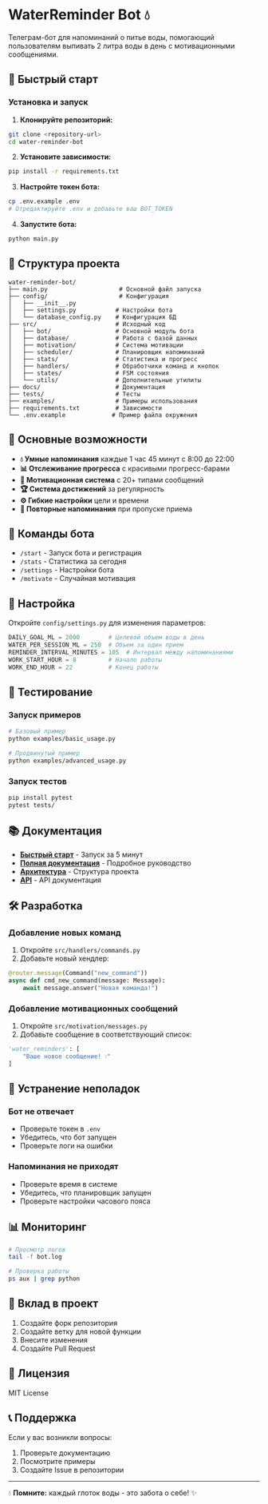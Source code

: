 # WaterReminder Bot 💧

Телеграм-бот для напоминаний о питье воды, помогающий пользователям выпивать 2 литра воды в день с мотивационными сообщениями.

## 🚀 Быстрый старт

### Установка и запуск

1. **Клонируйте репозиторий:**
```bash
git clone <repository-url>
cd water-reminder-bot
```

2. **Установите зависимости:**
```bash
pip install -r requirements.txt
```

3. **Настройте токен бота:**
```bash
cp .env.example .env
# Отредактируйте .env и добавьте ваш BOT_TOKEN
```

4. **Запустите бота:**
```bash
python main.py
```

## 📁 Структура проекта

```
water-reminder-bot/
├── main.py                    # Основной файл запуска
├── config/                    # Конфигурация
│   ├── __init__.py
│   ├── settings.py           # Настройки бота
│   └── database_config.py    # Конфигурация БД
├── src/                      # Исходный код
│   ├── bot/                  # Основной модуль бота
│   ├── database/             # Работа с базой данных
│   ├── motivation/           # Система мотивации
│   ├── scheduler/            # Планировщик напоминаний
│   ├── stats/                # Статистика и прогресс
│   ├── handlers/             # Обработчики команд и кнопок
│   ├── states/               # FSM состояния
│   └── utils/                # Дополнительные утилиты
├── docs/                     # Документация
├── tests/                    # Тесты
├── examples/                 # Примеры использования
├── requirements.txt          # Зависимости
└── .env.example             # Пример файла окружения
```

## 🎯 Основные возможности

- **💧 Умные напоминания** каждые 1 час 45 минут с 8:00 до 22:00
- **📊 Отслеживание прогресса** с красивыми прогресс-барами
- **💫 Мотивационная система** с 20+ типами сообщений
- **🏆 Система достижений** за регулярность
- **⚙️ Гибкие настройки** цели и времени
- **🔄 Повторные напоминания** при пропуске приема

## 📱 Команды бота

- `/start` - Запуск бота и регистрация
- `/stats` - Статистика за сегодня
- `/settings` - Настройки бота
- `/motivate` - Случайная мотивация

## 🔧 Настройка

Откройте `config/settings.py` для изменения параметров:

```python
DAILY_GOAL_ML = 2000        # Целевой объем воды в день
WATER_PER_SESSION_ML = 250  # Объем за один прием
REMINDER_INTERVAL_MINUTES = 105  # Интервал между напоминаниями
WORK_START_HOUR = 8         # Начало работы
WORK_END_HOUR = 22          # Конец работы
```

## 🧪 Тестирование

### Запуск примеров
```bash
# Базовый пример
python examples/basic_usage.py

# Продвинутый пример
python examples/advanced_usage.py
```

### Запуск тестов
```bash
pip install pytest
pytest tests/
```

## 📚 Документация

- **[Быстрый старт](docs/QUICK_START.md)** - Запуск за 5 минут
- **[Полная документация](docs/README.md)** - Подробное руководство
- **[Архитектура](docs/ARCHITECTURE.md)** - Структура проекта
- **[API](docs/API.md)** - API документация

## 🛠️ Разработка

### Добавление новых команд

1. Откройте `src/handlers/commands.py`
2. Добавьте новый хендлер:

```python
@router.message(Command("new_command"))
async def cmd_new_command(message: Message):
    await message.answer("Новая команда!")
```

### Добавление мотивационных сообщений

1. Откройте `src/motivation/messages.py`
2. Добавьте сообщение в соответствующий список:

```python
'water_reminders': [
    "Ваше новое сообщение! 💧"
]
```

## 🐛 Устранение неполадок

### Бот не отвечает
- Проверьте токен в `.env`
- Убедитесь, что бот запущен
- Проверьте логи на ошибки

### Напоминания не приходят
- Проверьте время в системе
- Убедитесь, что планировщик запущен
- Проверьте настройки часового пояса

## 📊 Мониторинг

```bash
# Просмотр логов
tail -f bot.log

# Проверка работы
ps aux | grep python
```

## 🤝 Вклад в проект

1. Создайте форк репозитория
2. Создайте ветку для новой функции
3. Внесите изменения
4. Создайте Pull Request

## 📝 Лицензия

MIT License

## 📞 Поддержка

Если у вас возникли вопросы:
1. Проверьте документацию
2. Посмотрите примеры
3. Создайте Issue в репозитории

---

💧 **Помните:** каждый глоток воды - это забота о себе! ✨